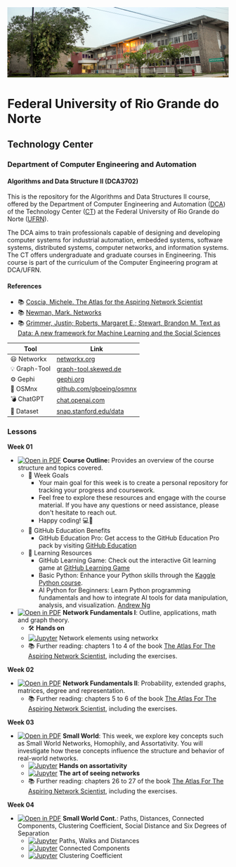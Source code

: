 
<center><img width="800" src="images/ct.jpeg"></center>

# Federal University of Rio Grande do Norte
## Technology Center
### Department of Computer Engineering and Automation 
#### Algorithms and Data Structure II (DCA3702)

This is the repository for the Algorithms and Data Structures II course, offered by the Department of Computer Engineering and Automation ([DCA](https://www.dca.ufrn.br)) of the Technology Center ([CT](https://www.ct.ufrn.br/)) at the Federal University of Rio Grande do Norte ([UFRN](https://www.ufrn.br)).

The DCA aims to train professionals capable of designing and developing computer systems for industrial automation, embedded systems, software systems, distributed systems, computer networks, and information systems. The CT offers undergraduate and graduate courses in Engineering. This course is part of the curriculum of the Computer Engineering program at DCA/UFRN.


#### References

- :books: [Coscia, Michele. The Atlas for the Aspiring Network Scientist](https://www.networkatlas.eu/)
- :books: [Newman, Mark. Networks](https://global.oup.com/academic/product/networks-9780198805090?cc=br&lang=en&)
- :books: [Grimmer, Justin; Roberts, Margaret E.; Stewart, Brandon M. Text as Data: A new framework for Machine Learning and the Social Sciences](https://press.princeton.edu/books/paperback/9780691207551/text-as-data)


| Tool | Link |
|------|------|
| :smiley: Networkx | [networkx.org](https://networkx.org/) |
| :bulb: Graph-Tool | [graph-tool.skewed.de](https://graph-tool.skewed.de/) |
| :gear: Gephi | [gephi.org](https://gephi.org/) |
| :rocket: OSMnx | [github.com/gboeing/osmnx](https://github.com/gboeing/osmnx) |
| :bomb: ChatGPT | [chat.openai.com](https://chat.openai.com/chat) |
| :floppy_disk: Dataset | [snap.stanford.edu/data](https://snap.stanford.edu/data/) |


### Lessons

**Week 01**
- [![Open in PDF](https://img.shields.io/badge/-PDF-EC1C24?style=flat-square&logo=adobeacrobatreader)](https://github.com/ivanovitchm/datastructure/tree/main/lessons/week_01/lesson_01.pdf) **Course Outline:** Provides an overview of the course structure and topics covered.
    - 🎯 Week Goals 
        - Your main goal for this week is to create a personal repository for tracking your progress and coursework.
        - Feel free to explore these resources and engage with the course material. If you have any questions or need assistance, please don't hesitate to reach out.
        - Happy coding! 💻🚀
    -  🎉 GitHub Education Benefits
        - GitHub Education Pro: Get access to the GitHub Education Pro pack by visiting [GitHub Education](https://education.github.com/pack)
    - 📖 Learning Resources 
        - GitHub Learning Game: Check out the interactive Git learning game at [GitHub Learning Game](https://learngitbranching.js.org/)
        - Basic Python: Enhance your Python skills through the [Kaggle Python course](https://www.kaggle.com/learn/python).
        - AI Python for Beginners: Learn Python programming fundamentals and how to integrate AI tools for data manipulation, analysis, and visualization. [Andrew Ng](https://www.deeplearning.ai/short-courses/ai-python-for-beginners/)
- [![Open in PDF](https://img.shields.io/badge/-PDF-EC1C24?style=flat-square&logo=adobeacrobatreader)](https://github.com/ivanovitchm/datastructure/blob/main/lessons/week_01/lesson_02.pdf) **Network Fundamentals I**: Outline, applications, math and graph theory.
    - 🛠 **Hands on**
    - [![Jupyter](https://img.shields.io/badge/-Notebook-191A1B?style=flat-square&logo=jupyter)](https://github.com/ivanovitchm/datastructure/tree/main/lessons/week_01/networkx.ipynb) Network elements using networkx 
    - :books: Further reading: chapters 1 to 4 of the book [The Atlas For The Aspiring Network Scientist](https://www.networkatlas.eu/), including the exercises.

**Week 02**

- [![Open in PDF](https://img.shields.io/badge/-PDF-EC1C24?style=flat-square&logo=adobeacrobatreader)](https://github.com/ivanovitchm/datastructure/blob/main/lessons/week_02/lesson_03.pdf) **Network Fundamentals II**: Probability, extended graphs, matrices, degree and representation.
    - :books: Further reading: chapters 5 to 6 of the book [The Atlas For The Aspiring Network Scientist](https://www.networkatlas.eu/), including the exercises.

**Week 03**
- [![Open in PDF](https://img.shields.io/badge/-PDF-EC1C24?style=flat-square&logo=adobeacrobatreader)](https://github.com/ivanovitchm/datastructure/blob/main/lessons/week_03/Assortativity.pdf) **Small World**: This week, we explore key concepts such as Small World Networks, Homophily, and Assortativity. You will investigate how these concepts influence the structure and behavior of real-world networks.
    - [![Jupyter](https://img.shields.io/badge/-Notebook-191A1B?style=flat-square&logo=jupyter)](https://github.com/ivanovitchm/datastructure/blob/main/lessons/week_03/Assortativity.ipynb) **Hands on assortativity**
    - [![Jupyter](https://img.shields.io/badge/-Notebook-191A1B?style=flat-square&logo=jupyter)](https://github.com/ivanovitchm/datastructure/blob/main/lessons/week_03/NetworkX.ipynb) **The art of seeing networks**
    - :books: Further reading: chapters 26 to 27 of the book [The Atlas For The Aspiring Network Scientist](https://www.networkatlas.eu/), including the exercises.

**Week 04**
- [![Open in PDF](https://img.shields.io/badge/-PDF-EC1C24?style=flat-square&logo=adobeacrobatreader)](https://github.com/ivanovitchm/datastructure/blob/main/lessons/week_04/week_04.pdf) **Small World Cont.**: Paths, Distances, Connected Components, Clustering Coefficient, Social Distance and Six Degrees of Separation
    - [![Jupyter](https://img.shields.io/badge/-Notebook-191A1B?style=flat-square&logo=jupyter)](https://github.com/ivanovitchm/datastructure/blob/main/lessons/week_04/Walks_Paths_and_Distances.ipynb) Paths, Walks and Distances
    - [![Jupyter](https://img.shields.io/badge/-Notebook-191A1B?style=flat-square&logo=jupyter)](https://github.com/ivanovitchm/datastructure/blob/main/lessons/week_04/Connected_Components.ipynb) Connected Components
    - [![Jupyter](https://img.shields.io/badge/-Notebook-191A1B?style=flat-square&logo=jupyter)](https://github.com/ivanovitchm/datastructure/blob/main/lessons/week_04/Clustering_Coefficient.ipynb) Clustering Coefficient